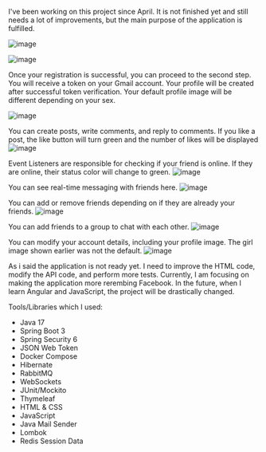 I've been working on this project since April. It is not finished yet and still needs a lot of improvements, but the main purpose of the application is fulfilled.



![image](https://github.com/user-attachments/assets/95352487-d1e8-4cc7-af43-d7c3d24ecb81)





  ![image](https://github.com/user-attachments/assets/45478869-cf3d-4b28-80f6-51f7a22e16e4)

Once your registration is successful, you can proceed to the second step. You will receive a token on your Gmail account. Your profile will be created after successful token verification. Your default profile image will be different depending on your sex.

![image](https://github.com/user-attachments/assets/25777a0d-6421-46bb-b665-f345038935f7)

You can create posts, write comments, and reply to comments. If you like a post, the like button will turn green and the number of likes will be displayed
![image](https://github.com/user-attachments/assets/6e6466b8-1071-4e42-84a3-19cc31ea40ee)



Event Listeners are responsible for checking if your friend is online. If they are online, their status color will change to green.
![image](https://github.com/user-attachments/assets/2d940a97-0937-48ec-afe7-af8adddc5954)


You can see real-time messaging with friends here.
![image](https://github.com/user-attachments/assets/0fc94f47-339e-4250-a9e7-54c6b2911fe3)

You can add or remove friends depending on if they are already your friends.
![image](https://github.com/user-attachments/assets/e0faf222-7fe4-483f-950c-d41e8113a76e)




You can add friends to a group to chat with each other.
![image](https://github.com/user-attachments/assets/0b2ea64e-3f92-48b6-9697-e18a54ad41e0)

You can modify your account details, including your profile image. The girl image shown earlier was not the default.
![image](https://github.com/user-attachments/assets/0ece0132-634d-4557-847f-8a6e863560a5)




As i said  the application is not ready yet. I need to improve the HTML code, modify the API code, and perform more tests. Currently, I am focusing on making the application more rerembing Facebook. In the future, when I learn Angular and JavaScript, the project will be drastically changed.






Tools/Libraries which I used:
    
- Java 17
- Spring Boot 3
- Spring Security 6
- JSON Web Token
- Docker Compose
- Hibernate
- RabbitMQ
- WebSockets
- JUnit/Mockito
- Thymeleaf
- HTML & CSS
- JavaScript
- Java Mail Sender
- Lombok
- Redis Session Data















